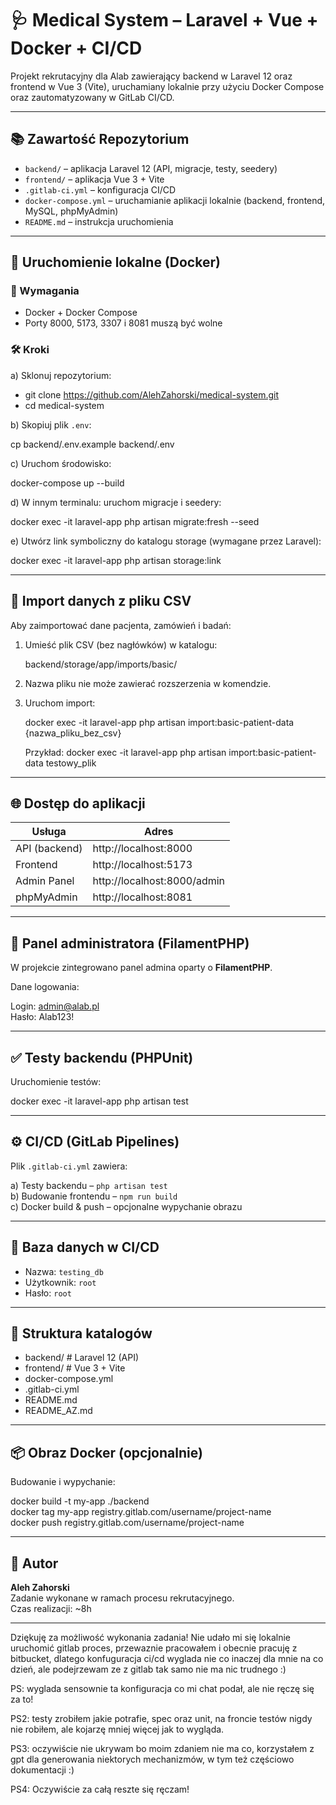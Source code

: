 # 🩺 Medical System – Laravel + Vue + Docker + CI/CD

Projekt rekrutacyjny dla Alab zawierający backend w Laravel 12 oraz frontend w Vue 3 (Vite),
uruchamiany lokalnie przy użyciu Docker Compose oraz zautomatyzowany w GitLab CI/CD.

---

## 📚 Zawartość Repozytorium

- `backend/` – aplikacja Laravel 12 (API, migracje, testy, seedery)
- `frontend/` – aplikacja Vue 3 + Vite
- `.gitlab-ci.yml` – konfiguracja CI/CD
- `docker-compose.yml` – uruchamianie aplikacji lokalnie (backend, frontend, MySQL, phpMyAdmin)
- `README.md` – instrukcja uruchomienia

---

## 🚀 Uruchomienie lokalne (Docker)

### 🔧 Wymagania

- Docker + Docker Compose
- Porty 8000, 5173, 3307 i 8081 muszą być wolne

### 🛠️ Kroki

a) Sklonuj repozytorium:

- git clone https://github.com/AlehZahorski/medical-system.git
- cd medical-system

b) Skopiuj plik `.env`:

cp backend/.env.example backend/.env

c) Uruchom środowisko:

docker-compose up --build

d) W innym terminalu: uruchom migracje i seedery:

docker exec -it laravel-app php artisan migrate:fresh --seed

e) Utwórz link symboliczny do katalogu storage (wymagane przez Laravel):

docker exec -it laravel-app php artisan storage:link

---

## 📁 Import danych z pliku CSV

Aby zaimportować dane pacjenta, zamówień i badań:

1. Umieść plik CSV (bez nagłówków) w katalogu:

   backend/storage/app/imports/basic/

2. Nazwa pliku nie może zawierać rozszerzenia w komendzie.

3. Uruchom import:

   docker exec -it laravel-app php artisan import:basic-patient-data {nazwa_pliku_bez_csv}

   Przykład:
   docker exec -it laravel-app php artisan import:basic-patient-data testowy_plik

---

## 🌐 Dostęp do aplikacji

| Usługa           | Adres                      |
|------------------|-----------------------------|
| API (backend)    | http://localhost:8000       |
| Frontend         | http://localhost:5173       |
| Admin Panel      | http://localhost:8000/admin |
| phpMyAdmin       | http://localhost:8081       |

---

## 🔐 Panel administratora (FilamentPHP)

W projekcie zintegrowano panel admina oparty o **FilamentPHP**.

Dane logowania:

Login:  admin@alab.pl  
Hasło:  Alab123!

---

## ✅ Testy backendu (PHPUnit)

Uruchomienie testów:

docker exec -it laravel-app php artisan test

---

## ⚙️ CI/CD (GitLab Pipelines)

Plik `.gitlab-ci.yml` zawiera:

a) Testy backendu – `php artisan test`  
b) Budowanie frontendu – `npm run build`  
c) Docker build & push – opcjonalne wypychanie obrazu

---

## 🧪 Baza danych w CI/CD

- Nazwa: `testing_db`
- Użytkownik: `root`
- Hasło: `root`

---

## 📂 Struktura katalogów

- backend/           # Laravel 12 (API)
- frontend/          # Vue 3 + Vite
- docker-compose.yml
- .gitlab-ci.yml
- README.md
- README_AZ.md

---

## 📦 Obraz Docker (opcjonalnie)

Budowanie i wypychanie:

docker build -t my-app ./backend  
docker tag my-app registry.gitlab.com/username/project-name  
docker push registry.gitlab.com/username/project-name

---

## 👤 Autor

**Aleh Zahorski**  
Zadanie wykonane w ramach procesu rekrutacyjnego.  
Czas realizacji: ~8h

---

Dziękuję za możliwość wykonania zadania! 
Nie udało mi się lokalnie uruchomić gitlab proces, 
przewaznie pracowałem i obecnie pracuję z bitbucket, 
dlatego konfuguracja ci/cd wyglada nie co inaczej dla mnie na co dzień, 
ale podejrzewam ze z gitlab tak samo nie ma nic trudnego :)

PS: wyglada sensownie ta konfiguracja co mi chat podał, ale nie ręczę się za to!

PS2: testy zrobiłem jakie potrafie, spec oraz unit, na froncie testów nigdy nie robiłem, 
ale kojarzę mniej więcej jak to wygląda.

PS3: oczywiście nie ukrywam bo moim zdaniem nie ma co, 
korzystałem z gpt dla generowania niektorych mechanizmów, w tym też częściowo dokumentacji :)

PS4: Oczywiście za całą reszte się ręczam!